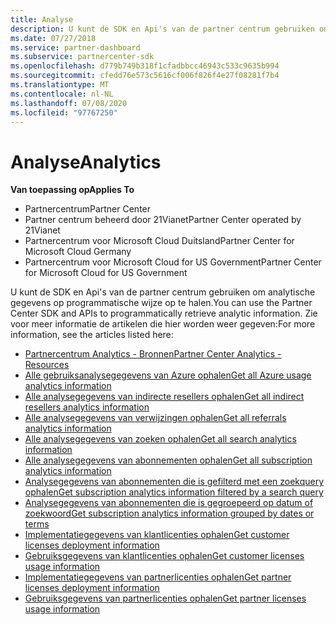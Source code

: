 ```yaml
---
title: Analyse
description: U kunt de SDK en Api's van de partner centrum gebruiken om analytische gegevens op programmatische wijze op te halen. Zie de artikelen die hier worden vermeld voor meer informatie.
ms.date: 07/27/2018
ms.service: partner-dashboard
ms.subservice: partnercenter-sdk
ms.openlocfilehash: d779b749b318f1cfadbbcc46943c533c9635b994
ms.sourcegitcommit: cfedd76e573c5616cf006f826f4e27f08281f7b4
ms.translationtype: MT
ms.contentlocale: nl-NL
ms.lasthandoff: 07/08/2020
ms.locfileid: "97767250"
---
```

# <a name="analytics"></a><span data-ttu-id="d32f6-104">Analyse</span><span class="sxs-lookup"><span data-stu-id="d32f6-104">Analytics</span></span>

<span data-ttu-id="d32f6-105">**Van toepassing op**</span><span class="sxs-lookup"><span data-stu-id="d32f6-105">**Applies To**</span></span>

- <span data-ttu-id="d32f6-106">Partnercentrum</span><span class="sxs-lookup"><span data-stu-id="d32f6-106">Partner Center</span></span>
- <span data-ttu-id="d32f6-107">Partner centrum beheerd door 21Vianet</span><span class="sxs-lookup"><span data-stu-id="d32f6-107">Partner Center operated by 21Vianet</span></span>
- <span data-ttu-id="d32f6-108">Partnercentrum voor Microsoft Cloud Duitsland</span><span class="sxs-lookup"><span data-stu-id="d32f6-108">Partner Center for Microsoft Cloud Germany</span></span>
- <span data-ttu-id="d32f6-109">Partnercentrum voor Microsoft Cloud for US Government</span><span class="sxs-lookup"><span data-stu-id="d32f6-109">Partner Center for Microsoft Cloud for US Government</span></span>

<span data-ttu-id="d32f6-110">U kunt de SDK en Api's van de partner centrum gebruiken om analytische gegevens op programmatische wijze op te halen.</span><span class="sxs-lookup"><span data-stu-id="d32f6-110">You can use the Partner Center SDK and APIs to programmatically retrieve analytic information.</span></span> <span data-ttu-id="d32f6-111">Zie voor meer informatie de artikelen die hier worden weer gegeven:</span><span class="sxs-lookup"><span data-stu-id="d32f6-111">For more information, see the articles listed here:</span></span>

- [<span data-ttu-id="d32f6-112">Partnercentrum Analytics - Bronnen</span><span class="sxs-lookup"><span data-stu-id="d32f6-112">Partner Center Analytics - Resources</span></span>](partner-center-analytics-resources.md)
- [<span data-ttu-id="d32f6-113">Alle gebruiksanalysegegevens van Azure ophalen</span><span class="sxs-lookup"><span data-stu-id="d32f6-113">Get all Azure usage analytics information</span></span>](get-all-azure-usage-analytics.md)
- [<span data-ttu-id="d32f6-114">Alle analysegegevens van indirecte resellers ophalen</span><span class="sxs-lookup"><span data-stu-id="d32f6-114">Get all indirect resellers analytics information</span></span>](get-all-indirect-resellers-analytics.md)
- [<span data-ttu-id="d32f6-115">Alle analysegegevens van verwijzingen ophalen</span><span class="sxs-lookup"><span data-stu-id="d32f6-115">Get all referrals analytics information</span></span>](get-all-referrals-analytics.md)
- [<span data-ttu-id="d32f6-116">Alle analysegegevens van zoeken ophalen</span><span class="sxs-lookup"><span data-stu-id="d32f6-116">Get all search analytics information</span></span>](get-all-search-analytics.md)
- [<span data-ttu-id="d32f6-117">Alle analysegegevens van abonnementen ophalen</span><span class="sxs-lookup"><span data-stu-id="d32f6-117">Get all subscription analytics information</span></span>](get-all-subscription-analytics.md)
- [<span data-ttu-id="d32f6-118">Analysegegevens van abonnementen die is gefilterd met een zoekquery ophalen</span><span class="sxs-lookup"><span data-stu-id="d32f6-118">Get subscription analytics information filtered by a search query</span></span>](get-subscription-analytics-by-search-query.md)
- [<span data-ttu-id="d32f6-119">Analysegegevens van abonnementen die is gegroepeerd op datum of zoekwoord</span><span class="sxs-lookup"><span data-stu-id="d32f6-119">Get subscription analytics information grouped by dates or terms</span></span>](get-subscription-analytics-grouped-by-dates-or-terms.md)
- [<span data-ttu-id="d32f6-120">Implementatiegegevens van klantlicenties ophalen</span><span class="sxs-lookup"><span data-stu-id="d32f6-120">Get customer licenses deployment information</span></span>](get-customer-licenses-deployment-information.md)
- [<span data-ttu-id="d32f6-121">Gebruiksgegevens van klantlicenties ophalen</span><span class="sxs-lookup"><span data-stu-id="d32f6-121">Get customer licenses usage information</span></span>](get-customer-licenses-usage-information.md)
- [<span data-ttu-id="d32f6-122">Implementatiegegevens van partnerlicenties ophalen</span><span class="sxs-lookup"><span data-stu-id="d32f6-122">Get partner licenses deployment information</span></span>](get-partner-licenses-deployment-information.md)
- [<span data-ttu-id="d32f6-123">Gebruiksgegevens van partnerlicenties ophalen</span><span class="sxs-lookup"><span data-stu-id="d32f6-123">Get partner licenses usage information</span></span>](get-partner-licenses-usage-information.md)

